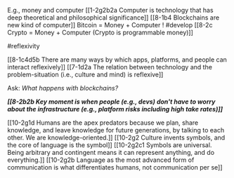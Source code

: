 E.g., money and computer
	[[1-2g2b2a Computer is technology that has deep theoretical and philosophical significance]]
		[[8-1b4 Blockchains are new kind of computer]]
			Bitcoin = Money + Computer ! #develop 
				[[8-2c Crypto = Money + Computer (Crypto is programmable money)]]

#reflexivity 

[[8-1c4d5b There are many ways by which apps, platforms, and people can interact reflexively]]
[[7-1d2a The relation between technology and the problem-situation (i.e., culture and mind) is reflexive]]

Ask: *What happens with blockchains?*

***[[8-2b2b Key moment is when people (e.g., devs) don't have to worry about the infrastructure (e.g., platform risks including high take rates)]]***

[[10-2g1d Humans are the apex predators because we plan, share knowledge, and leave knowledge for future generations, by talking to each other. We are knowledge-oriented.]]
	[[10-2g2 Culture invents symbols, and the core of language is the symbol]]
		[[10-2g2c1 Symbols are universal. Being arbitrary and contingent means it can represent anything, and do everything.]]
			[[10-2g2b Language as the most advanced form of communication is what differentiates humans, not communication per se]]


